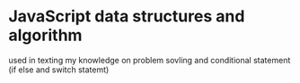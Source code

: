 # JavaScript data structures and algorithm 
used in texting my knowledge on problem sovling and conditional statement (if else and switch statemt)
